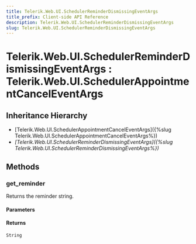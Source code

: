 ```yaml
---
title: Telerik.Web.UI.SchedulerReminderDismissingEventArgs
title_prefix: Client-side API Reference
description: Telerik.Web.UI.SchedulerReminderDismissingEventArgs
slug: Telerik.Web.UI.SchedulerReminderDismissingEventArgs
---
```


# Telerik.Web.UI.SchedulerReminderDismissingEventArgs : Telerik.Web.UI.SchedulerAppointmentCancelEventArgs

## Inheritance Hierarchy

* [Telerik.Web.UI.SchedulerAppointmentCancelEventArgs]({%slug Telerik.Web.UI.SchedulerAppointmentCancelEventArgs%})
* *[Telerik.Web.UI.SchedulerReminderDismissingEventArgs]({%slug Telerik.Web.UI.SchedulerReminderDismissingEventArgs%})*


## Methods

### get_reminder

Returns the reminder string.

#### Parameters

#### Returns

`String`

